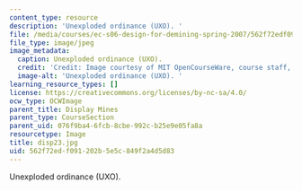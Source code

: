 ```yaml
---
content_type: resource
description: 'Unexploded ordinance (UXO). '
file: /media/courses/ec-s06-design-for-demining-spring-2007/562f72edf091202b5e5c849f2a4d5d83_disp23.jpg
file_type: image/jpeg
image_metadata:
  caption: Unexploded ordinance (UXO).
  credit: 'Credit: Image courtesy of MIT OpenCourseWare, course staff, and students.'
  image-alt: 'Unexploded ordinance (UXO). '
learning_resource_types: []
license: https://creativecommons.org/licenses/by-nc-sa/4.0/
ocw_type: OCWImage
parent_title: Display Mines
parent_type: CourseSection
parent_uid: 076f9ba4-6fcb-8cbe-992c-b25e9e05fa8a
resourcetype: Image
title: disp23.jpg
uid: 562f72ed-f091-202b-5e5c-849f2a4d5d83
---
```

Unexploded ordinance (UXO). 